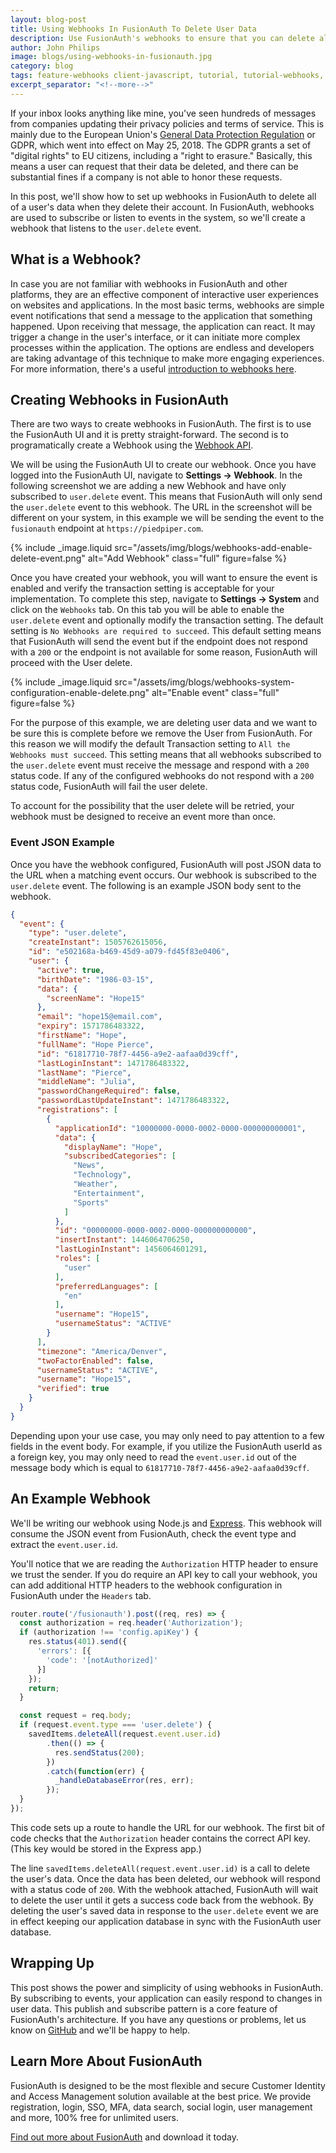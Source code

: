 ```yaml
---
layout: blog-post
title: Using Webhooks In FusionAuth To Delete User Data
description: Use FusionAuth's webhooks to ensure that you can delete all a user's data when they request it. GDPR compliance has never been easier.
author: John Philips
image: blogs/using-webhooks-in-fusionauth.jpg
category: blog
tags: feature-webhooks client-javascript, tutorial, tutorial-webhooks, tutorial-node, tutorial-feature
excerpt_separator: "<!--more-->"
---
```


If your inbox looks anything like mine, you've seen hundreds of messages from companies updating their privacy policies and terms of service. This is mainly due to the European Union's [General Data Protection Regulation](/learn/expert-advice/ciam/developers-guide-to-gdpr "Download the Developer's Guide to the GDPR") or GDPR, which went into effect on May 25, 2018. The GDPR grants a set of "digital rights" to EU citizens, including a "right to erasure." Basically, this means a user can request that their data be deleted, and there can be substantial fines if a company is not able to honor these requests.

<!--more-->

In this post, we'll show how to set up webhooks in FusionAuth to delete all of a user's data when they delete their account. In FusionAuth, webhooks are used to subscribe or listen to events in the system, so we'll create a webhook that listens to the `user.delete` event.


## What is a Webhook?

In case you are not familiar with webhooks in FusionAuth and other platforms, they are an effective component of interactive user experiences on websites and applications. In the most basic terms, webhooks are simple event notifications that send a message to the application that something happened. Upon receiving that message, the application can react. It may trigger a change in the user's interface, or it can initiate more complex processes within the application. The options are endless and developers are taking advantage of this technique to make more engaging experiences. For more information, there's a useful [introduction to webhooks here](https://webhooks.pbworks.com/w/page/13385124/FrontPage "Learn more about Webhooks").

## Creating Webhooks in FusionAuth
There are two ways to create webhooks in FusionAuth. The first is to use the FusionAuth UI and it is pretty straight-forward. The second is to programatically create a Webhook using the [Webhook API](/docs/v1/tech/apis/webhooks).  

We will be using the FusionAuth UI to create our webhook. Once you have logged into the FusionAuth UI, navigate to **Settings → Webhook**. In the following screenshot we are adding a new Webhook and have only subscribed to `user.delete` event. This means that FusionAuth will only send the `user.delete` event to this webhook. The URL in the screenshot will be different on your system, in this example we will be sending the event to the `fusionauth` endpoint at `https://piedpiper.com`.

{% include _image.liquid src="/assets/img/blogs/webhooks-add-enable-delete-event.png" alt="Add Webhook" class="full" figure=false %}

Once you have created your webhook, you will want to ensure the event is enabled and verify the transaction setting is acceptable for your implementation. To complete this step, navigate to **Settings → System** and click on the `Webhooks` tab. On this tab you will be able to enable the `user.delete` event and optionally modify the transaction setting. The default setting is `No Webhooks are required to succeed`. This default setting means that FusionAuth will send the event but if the endpoint does not respond with a `200` or the endpoint is not available for some reason, FusionAuth will proceed with the User delete.

{% include _image.liquid src="/assets/img/blogs/webhooks-system-configuration-enable-delete.png" alt="Enable event" class="full" figure=false %}


For the purpose of this example, we are deleting user data and we want to be sure this is complete before we remove the User from FusionAuth. For this reason we will modify the default Transaction setting to `All the Webhooks must succeed`. This setting means that all webhooks subscribed to the `user.delete` event must receive the message and respond with a `200` status code. If any of the configured webhooks do not respond with a `200` status code, FusionAuth will fail the user delete.

To account for the possibility that the user delete will be retried, your webhook must be designed to receive an event more than once.

### Event JSON Example

Once you have the webhook configured, FusionAuth will post JSON data to the URL when a matching event occurs. Our webhook is subscribed to the `user.delete` event. The following is an example JSON body sent to the webhook.

```json
{
  "event": {
    "type": "user.delete",
    "createInstant": 1505762615056,
    "id": "e502168a-b469-45d9-a079-fd45f83e0406",
    "user": {
      "active": true,
      "birthDate": "1986-03-15",
      "data": {
        "screenName": "Hope15"
      },
      "email": "hope15@email.com",
      "expiry": 1571786483322,
      "firstName": "Hope",
      "fullName": "Hope Pierce",
      "id": "61817710-78f7-4456-a9e2-aafaa0d39cff",
      "lastLoginInstant": 1471786483322,
      "lastName": "Pierce",
      "middleName": "Julia",
      "passwordChangeRequired": false,
      "passwordLastUpdateInstant": 1471786483322,
      "registrations": [
        {
          "applicationId": "10000000-0000-0002-0000-000000000001",
          "data": {
            "displayName": "Hope",
            "subscribedCategories": [
              "News",
              "Technology",
              "Weather",
              "Entertainment",
              "Sports"
            ]
          },
          "id": "00000000-0000-0002-0000-000000000000",
          "insertInstant": 1446064706250,
          "lastLoginInstant": 1456064601291,
          "roles": [
            "user"
          ],
          "preferredLanguages": [
            "en"
          ],
          "username": "Hope15",
          "usernameStatus": "ACTIVE"
        }
      ],
      "timezone": "America/Denver",
      "twoFactorEnabled": false,
      "usernameStatus": "ACTIVE",
      "username": "Hope15",
      "verified": true
    }
  }
}
```

Depending upon your use case, you may only need to pay attention to a few fields in the event body. For example, if you utilize the FusionAuth userId as a foreign key, you may only need to read the `event.user.id` out of the message body which is equal to `61817710-78f7-4456-a9e2-aafaa0d39cff`.

## An Example Webhook

We'll be writing our webhook using Node.js and [Express](https://expressjs.com/ "Jump to ExpressJS site"). This webhook will consume the JSON event from FusionAuth, check the event type and extract the `event.user.id`.

You'll notice that we are reading the `Authorization` HTTP header to ensure we trust the sender. If you do require an API key to call your webhook, you can add additional HTTP headers to the webhook configuration in FusionAuth under the `Headers` tab.

```javascript
router.route('/fusionauth').post((req, res) => {
  const authorization = req.header('Authorization');
  if (authorization !== 'config.apiKey') {
    res.status(401).send({
      'errors': [{
        'code': '[notAuthorized]'
      }]
    });
    return;
  }

  const request = req.body;
  if (request.event.type === 'user.delete') {
    savedItems.deleteAll(request.event.user.id)
        .then(() => {
          res.sendStatus(200);
        })
        .catch(function(err) {
          _handleDatabaseError(res, err);
        });
  }
});
```

This code sets up a route to handle the URL for our webhook. The first bit of code checks that the `Authorization` header contains the correct API key. (This key would be stored in the Express app.)

The line `savedItems.deleteAll(request.event.user.id)` is a call to delete the user's data. Once the data has been deleted, our webhook will respond with a status code of `200`. With the webhook attached, FusionAuth will wait to delete the user until it gets a success code back from the webhook. By deleting the user's saved data in response to the `user.delete` event we are in effect keeping our application database in sync with the FusionAuth user database.

## Wrapping Up

This post shows the power and simplicity of using webhooks in FusionAuth. By subscribing to events, your application can easily respond to changes in user data. This publish and subscribe pattern is a core feature of FusionAuth's architecture. If you have any questions or problems, let us know on [GitHub](https://github.com/FusionAuth/fusionauth-issues/issues "Jump to GitHub") and we'll be happy to help.

## Learn More About FusionAuth

FusionAuth is designed to be the most flexible and secure Customer Identity and Access Management solution available at the best price. We provide registration, login, SSO, MFA, data search, social login, user management and more, 100% free for unlimited users.

[Find out more about FusionAuth](https://fusionauth.io/ "FusionAuth Home") and download it today.

<!--
- FusionAuth
- Tutorials
- Resources
-->
